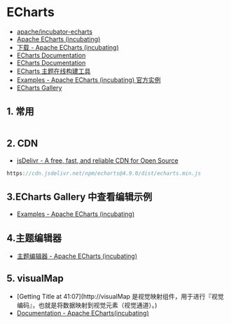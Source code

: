 # ECharts

- [apache/incubator-echarts](https://github.com/apache/incubator-echarts)
- [Apache ECharts (incubating)](https://echarts.apache.org/zh/index.html)
- [下载 - Apache ECharts (incubating)](https://echarts.apache.org/zh/download.html)
- [ECharts Documentation](https://echarts.apache.org/zh/tutorial.html#5%20%E5%88%86%E9%92%9F%E4%B8%8A%E6%89%8B%20ECharts)
- [ECharts Documentation](https://echarts.apache.org/zh/api.html#echarts)
- [ECharts 主题在线构建工具](https://echarts.baidu.com/theme-builder/)
- [Examples - Apache ECharts (incubating) 官方实例](https://www.echartsjs.com/examples/zh/index.html)
- [ECharts Gallery](https://gallery.echartsjs.com/explore.html#sort=rank~timeframe=all~author=all)

## 1. 常用

```c#

```

## 2. CDN

- [jsDelivr - A free, fast, and reliable CDN for Open Source](https://www.jsdelivr.com/package/npm/echarts)

```c#
https://cdn.jsdelivr.net/npm/echarts@4.9.0/dist/echarts.min.js
```

## 3.ECharts Gallery 中查看编辑示例

- [Examples - Apache ECharts (incubating)](https://echarts.apache.org/examples/zh/editor.html?c=doc-example/getting-started)

## 4.主题编辑器

- [主题编辑器 - Apache ECharts (incubating)](https://echarts.apache.org/zh/theme-builder.html)

## 5. visualMap

- [Getting Title at 41:07](http://visualMap 是视觉映射组件，用于进行『视觉编码』，也就是将数据映射到视觉元素（视觉通道）。)
- [Documentation - Apache ECharts(incubating)](https://echarts.apache.org/zh/option.html#visualMap)
